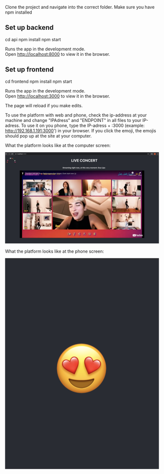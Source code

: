 Clone the project and navigate into the correct folder.
Make sure you have npm installed 

## Set up backend
cd api
npm install
npm start 

Runs the app in the development mode.<br />
Open [http://localhost:8000](http://localhost:8000) to view it in the browser.

## Set up frontend
cd frontend
npm install
npm start

Runs the app in the development mode.<br />
Open [http://localhost:3000](http://localhost:3000) to view it in the browser.

The page will reload if you make edits.<br />

To use the platform with web and phone, check the ip-address at your machine and change "IPAdress" and "ENDPOINT" in all files to your IP-adress. To use it on you phone, type the IP-adress + :3000 (example: http://192.168.1.191:3000') in your browser. If you click the emoji, the emojis should pop up at the site at your computer.

What the platform looks like at the computer screen:

![Screenshot](public/screenshot1.png)

What the platform looks like at the phone screen:

![Screenshot](public/screenshot2.png)


